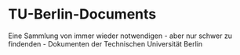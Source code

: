 # TU-Berlin-Documents
Eine Sammlung von immer wieder notwendigen - aber nur schwer zu findenden - Dokumenten der Technischen Universität Berlin 
